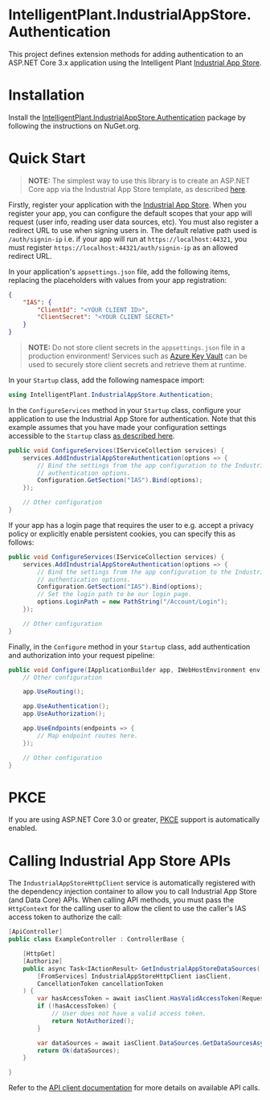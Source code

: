 ﻿# IntelligentPlant.IndustrialAppStore.Authentication

This project defines extension methods for adding authentication to an ASP.NET Core 3.x application using the Intelligent Plant [Industrial App Store](https://appstore.intelligentplant.com).


# Installation

Install the [IntelligentPlant.IndustrialAppStore.Authentication](https://www.nuget.org/packages/IntelligentPlant.IndustrialAppStore.Authentication) package by following the instructions on NuGet.org.


# Quick Start

> **NOTE:**
> The simplest way to use this library is to create an ASP.NET Core app via the Industrial App Store template, as described [here](/src/IntelligentPlant.IndustrialAppStore.Templates).

Firstly, register your application with the [Industrial App Store](https://appstore.intelligentplant.com). When you register your app, you can configure the default scopes that your app will request (user info, reading user data sources, etc). You must also register a redirect URL to use when signing users in. The default relative path used is `/auth/signin-ip` i.e. if your app will run at `https://localhost:44321`, you must register `https://localhost:44321/auth/signin-ip` as an allowed redirect URL.

In your application's `appsettings.json` file, add the following items, replacing the placeholders with values from your app registration:

```json
{
    "IAS": {
        "ClientId": "<YOUR CLIENT ID>",
        "ClientSecret": "<YOUR CLIENT SECRET>"
    }
}
```

> **NOTE:**
> Do not store client secrets in the `appsettings.json` file in a production environment! Services such as [Azure Key Vault](https://azure.microsoft.com/en-us/services/key-vault/) can be used to securely store client secrets and retrieve them at runtime.

In your `Startup` class, add the following namespace import:

```csharp
using IntelligentPlant.IndustrialAppStore.Authentication;
```

In the `ConfigureServices` method in your `Startup` class, configure your application to use the Industrial App Store for authentication. Note that this example assumes that you have made your configuration settings accessible to the `Startup` class [as described here](https://docs.microsoft.com/en-us/aspnet/core/fundamentals/configuration#access-configuration-in-startup).

```csharp
public void ConfigureServices(IServiceCollection services) {
    services.AddIndustrialAppStoreAuthentication(options => {
        // Bind the settings from the app configuration to the Industrial App Store 
        // authentication options.
        Configuration.GetSection("IAS").Bind(options);
    });

    // Other configuration
}
```

If your app has a login page that requires the user to e.g. accept a privacy policy or explicitly enable persistent cookies, you can specify this as follows:

```csharp
public void ConfigureServices(IServiceCollection services) {
    services.AddIndustrialAppStoreAuthentication(options => {
        // Bind the settings from the app configuration to the Industrial App Store 
        // authentication options.
        Configuration.GetSection("IAS").Bind(options);
        // Set the login path to be our login page.
        options.LoginPath = new PathString("/Account/Login");
    });

    // Other configuration
}
```

Finally, in the `Configure` method in your `Startup` class, add authentication and authorization into your request pipeline:

```csharp
public void Configure(IApplicationBuilder app, IWebHostEnvironment env) {
    // Other configuration

    app.UseRouting();

    app.UseAuthentication();
    app.UseAuthorization();

    app.UseEndpoints(endpoints => {
        // Map endpoint routes here.
    });

    // Other configuration
}
```


# PKCE

If you are using ASP.NET Core 3.0 or greater, [PKCE](https://oauth.net/2/pkce/) support is automatically enabled.


# Calling Industrial App Store APIs

The `IndustrialAppStoreHttpClient` service is automatically registered with the dependency injection container to allow you to call Industrial App Store (and Data Core) APIs. When calling API methods, you must pass the `HttpContext` for the calling user to allow the client to use the caller's IAS access token to authorize the call:

```csharp
[ApiController]
public class ExampleController : ControllerBase {

    [HttpGet]
    [Authorize]
    public async Task<IActionResult> GetIndustrialAppStoreDataSources(
        [FromServices] IndustrialAppStoreHttpClient iasClient,
        CancellationToken cancellationToken
    ) {
        var hasAccessToken = await iasClient.HasValidAccessToken(Request.HttpContext);
        if (!hasAccessToken) {
            // User does not have a valid access token.
            return NotAuthorized();
        }

        var dataSources = await iasClient.DataSources.GetDataSourcesAsync(Request.HttpContext, cancellationToken);
        return Ok(dataSources);
    }

}
```

Refer to the [API client documentation](/docs/data-core-api-client) for more details on available API calls.
